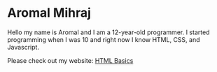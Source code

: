 # Aromal Mihraj
Hello my name is Aromal and I am a 12-year-old programmer. I started programming when I was 10 and right now I know HTML, CSS, and Javascript.

Please check out my website: <a href="https://htmlbasics.netlify.app/" target="_blank">HTML Basics</a>
